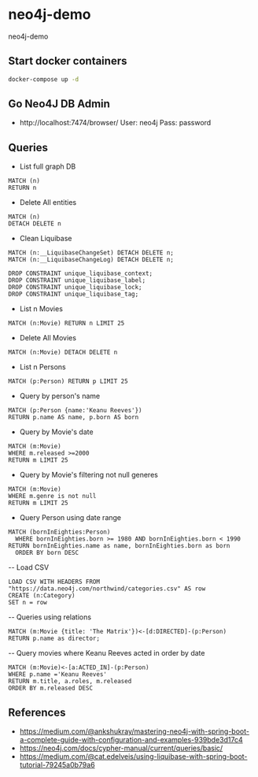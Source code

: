 # neo4j-demo
neo4j-demo


## Start docker containers
```bash
docker-compose up -d
```

## Go Neo4J DB Admin

- http://localhost:7474/browser/
User: neo4j
Pass: password

## Queries

- List full graph DB
```cypher
MATCH (n) 
RETURN n
```

- Delete All entities
```cypher
MATCH (n)
DETACH DELETE n
```

- Clean Liquibase
```cypher
MATCH (n:__LiquibaseChangeSet) DETACH DELETE n;
MATCH (n:__LiquibaseChangeLog) DETACH DELETE n;

DROP CONSTRAINT unique_liquibase_context;
DROP CONSTRAINT unique_liquibase_label;
DROP CONSTRAINT unique_liquibase_lock;
DROP CONSTRAINT unique_liquibase_tag;
```

- List n Movies
```cypher
MATCH (n:Movie) RETURN n LIMIT 25
```

- Delete All Movies
```cypher
MATCH (n:Movie) DETACH DELETE n
```

- List n Persons
```cypher
MATCH (p:Person) RETURN p LIMIT 25
```

- Query by person's name
```cypher
MATCH (p:Person {name:'Keanu Reeves'})
RETURN p.name AS name, p.born AS born
```

- Query by Movie's date
```cypher
MATCH (m:Movie) 
WHERE m.released >=2000 
RETURN m LIMIT 25
```

- Query by Movie's filtering not null generes
```cypher
MATCH (m:Movie)
WHERE m.genre is not null
RETURN m LIMIT 25
```

- Query Person using date range
```cypher
MATCH (bornInEighties:Person)
  WHERE bornInEighties.born >= 1980 AND bornInEighties.born < 1990
RETURN bornInEighties.name as name, bornInEighties.born as born
  ORDER BY born DESC
```

-- Load CSV
```cypher
LOAD CSV WITH HEADERS FROM "https://data.neo4j.com/northwind/categories.csv" AS row
CREATE (n:Category)
SET n = row
```

-- Queries using relations
```cypher
MATCH (m:Movie {title: 'The Matrix'})<-[d:DIRECTED]-(p:Person)
RETURN p.name as director;
```

-- Query movies where Keanu Reeves acted in order by date
```cypher
MATCH (m:Movie)<-[a:ACTED_IN]-(p:Person)
WHERE p.name ='Keanu Reeves'
RETURN m.title, a.roles, m.released
ORDER BY m.released DESC
```


## References
- https://medium.com/@ankshukray/mastering-neo4j-with-spring-boot-a-complete-guide-with-configuration-and-examples-939bde3d17c4
- https://neo4j.com/docs/cypher-manual/current/queries/basic/
- https://medium.com/@cat.edelveis/using-liquibase-with-spring-boot-tutorial-79245a0b79a6
